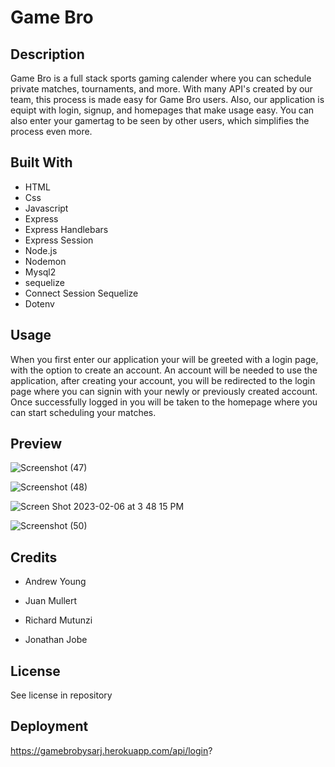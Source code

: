 <h1>Game Bro</h1>

<h2>Description</h2>
Game Bro is a full stack sports gaming calender where you can schedule private matches, tournaments, and more. With many API's created by our team, this process is made easy for Game Bro users. Also, our application is equipt with login, signup, and homepages that make usage easy. You can also enter your gamertag to be seen by other users, which simplifies the process even more.

<h2>Built With</h2>

- HTML
- Css
- Javascript
- Express
- Express Handlebars
- Express Session
- Node.js
- Nodemon
- Mysql2
- sequelize
- Connect Session Sequelize
- Dotenv


<h2>Usage</h2>

When you first enter our application your will be greeted with a login page, with the option to create an account. An account will be needed to use the application, after creating your account, you will be redirected to the login page where you can signin with your newly or previously created account. Once successfully logged in you will be taken to the homepage where you can start scheduling your matches.

<h2>Preview</h2>

![Screenshot (47)](https://user-images.githubusercontent.com/24994854/217061826-923f838c-db28-44dd-8aa6-97c505a0b6ab.png)

![Screenshot (48)](https://user-images.githubusercontent.com/24994854/217061856-d97b45bc-9e8b-4667-86fe-57e1f2dab205.png)

![Screen Shot 2023-02-06 at 3 48 15 PM](https://user-images.githubusercontent.com/114509238/217104997-16575995-6e3d-4dfa-bdce-ea6cb2101faf.png)


![Screenshot (50)](https://user-images.githubusercontent.com/24994854/217061907-460433e7-b2f6-46bf-9951-93fb5b3cd3e1.png)

<h2>Credits</h2>

- Andrew Young

- Juan Mullert

- Richard Mutunzi

- Jonathan Jobe

<h2>License</h2>

See license in repository

<h2>Deployment</h2>

https://gamebrobysarj.herokuapp.com/api/login?

